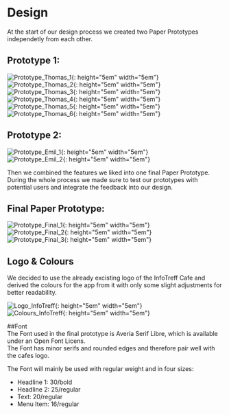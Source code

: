 # Design

At the start of our design process we created two Paper Prototypes independetly from each other.  
  
## Prototype 1:  

![Prototype_Thomas_1](../PaperPrototypes/design_thomas1.jpg){: height="5em" width="5em"}  
![Prototype_Thomas_2](../PaperPrototypes/design_thomas2.jpg){: height="5em" width="5em"}  
![Prototype_Thomas_3](../PaperPrototypes/design_thomas3.jpg){: height="5em" width="5em"}  
![Prototype_Thomas_4](../PaperPrototypes/design_thomas4.jpg){: height="5em" width="5em"}  
![Prototype_Thomas_5](../PaperPrototypes/design_thomas5.jpg){: height="5em" width="5em"}    
![Prototype_Thomas_6](../PaperPrototypes/design_thomas6.jpg){: height="5em" width="5em"}  
  
## Prototype 2:  

![Prototype_Emil_1](../PaperPrototypes/design_emil1.jpg){: height="5em" width="5em"}  
![Prototype_Emil_2](../PaperPrototypes/design_emil2.jpg){: height="5em" width="5em"}  
  
Then we combined the features we liked into one final Paper Prototype.  
During the whole process we made sure to test our prototypes with potential users and integrate the feedback into our design.  
  
## Final Paper Prototype:  

![Prototype_Final_1](../PaperPrototypes/FinalPaperPrototype1.jpg){: height="5em" width="5em"}  
![Prototype_Final_2](../PaperPrototypes/FinalPaperPrototype2.jpg){: height="5em" width="5em"}  
![Prototype_Final_3](../PaperPrototypes/FinalPaperPrototype3.jpg){: height="5em" width="5em"}  

## Logo & Colours
We decided to use the already excisting logo of the InfoTreff Cafe and derived the colours for the app from
it with only some slight adjustments for better readability.

![Logo_InfoTreff](../PaperPrototypes/logoInfoTreff.png){: height="5em" width="5em"}  
![Colours_InfoTreff](../PaperPrototypes/Farben_Infotreff_app.png){: height="5em" width="5em"}  

##Font  
The Font used in the final prototype is Averia Serif Libre, which is available under an Open Font Licens.  
The Font has minor serifs and rounded edges and therefore pair well with the cafes logo.  

The Font will mainly be used with regular weight and in four sizes:  
- Headline 1: 30/bold
- Headline 2: 25/regular
- Text: 20/regular
- Menu Item: 16/regular
